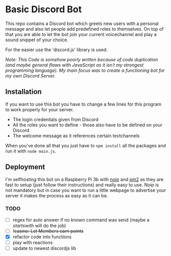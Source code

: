 # Basic Discord Bot

This repo contains a Discord bot which greets new users with a personal message and also let people add predefined roles to themselves. On top of that you are able to let the bot join your current voicechannel and play a sound snippet of your choice.

For the easier use the 'discord.js' library is used.

*Note: This Code is somehow poorly written because of code duplication (and maybe general flaws with JavaScript as it isn´t my strongest programming language). My main focus was to create a functioning bot for my own Discord Server.*

## Installation

If you want to use this bot you have to change a few lines for this program to work properly for your server.

- The login credentials given from Discord
- All the roles you want to define - those also have to be defined on your Discord
- The welcome message as it references certain textchannels

When you've done all that you just have to ``npm install`` all the packages and run it with ``node main.js``.

## Deployment

I'm selfhosting this bot on a Raspberry Pi 3b with [noip](https://www.noip.com/) and [pm2](https://pm2.keymetrics.io/docs/usage/quick-start/) as they are fast to setup (just follow their instructions) and really easy to use. Noip is not mandatory but in case you want to run a little webpage to advertise your server it makes the process as easy as it can be.


### TODO

- [ ] regex for auto answer if no known command was send (maybe a _startswith_ will do the job)
- [ ] ~~!casino: Let Members earn points~~
- [x] refactor code into functions
- [ ] play with reactions
- [ ] update to newest discordjs lib